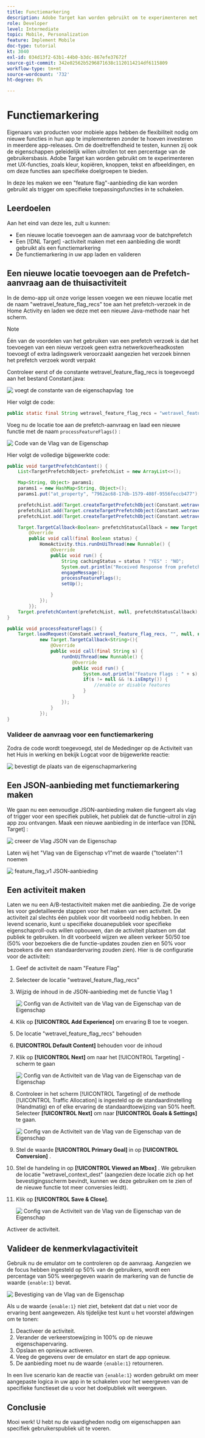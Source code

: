 ```yaml
---
title: Functiemarkering
description: Adobe Target kan worden gebruikt om te experimenteren met UX-functies, zoals kleur, kopiëren, knoppen, tekst en afbeeldingen, en om deze functies aan specifieke doelgroepen te bieden.
role: Developer
level: Intermediate
topic: Mobile, Personalization
feature: Implement Mobile
doc-type: tutorial
kt: 3040
exl-id: 034d13f2-63b1-44b0-b3dc-867efe37672f
source-git-commit: 342e02562b5296871638c1120114214df6115809
workflow-type: tm+mt
source-wordcount: '732'
ht-degree: 0%

---
```


# Functiemarkering

Eigenaars van producten voor mobiele apps hebben de flexibiliteit nodig om nieuwe functies in hun app te implementeren zonder te hoeven investeren in meerdere app-releases. Om de doeltreffendheid te testen, kunnen zij ook de eigenschappen geleidelijk willen uitrollen tot een percentage van de gebruikersbasis. Adobe Target kan worden gebruikt om te experimenteren met UX-functies, zoals kleur, kopiëren, knoppen, tekst en afbeeldingen, en om deze functies aan specifieke doelgroepen te bieden.

In deze les maken we een &quot;feature flag&quot;-aanbieding die kan worden gebruikt als trigger om specifieke toepassingsfuncties in te schakelen.

## Leerdoelen

Aan het eind van deze les, zult u kunnen:

* Een nieuwe locatie toevoegen aan de aanvraag voor de batchprefetch
* Een [!DNL Target] -activiteit maken met een aanbieding die wordt gebruikt als een functiemarkering
* De functiemarkering in uw app laden en valideren

## Een nieuwe locatie toevoegen aan de Prefetch-aanvraag aan de thuisactiviteit

In de demo-app uit onze vorige lessen voegen we een nieuwe locatie met de naam &quot;wetravel_feature_flag_recs&quot; toe aan het prefetch-verzoek in de Home Activity en laden we deze met een nieuwe Java-methode naar het scherm.

>[!NOTE]
>
>Één van de voordelen van het gebruiken van een prefetch verzoek is dat het toevoegen van een nieuw verzoek geen extra netwerkoverheadkosten toevoegt of extra ladingswerk veroorzaakt aangezien het verzoek binnen het prefetch verzoek wordt verpakt

Controleer eerst of de constante wetravel_feature_flag_recs is toegevoegd aan het bestand Constant.java:

![&#x200B; voegt de constante van de eigenschapvlag &#x200B;](assets/feature_flag_constant.jpg) toe

Hier volgt de code:

```java
public static final String wetravel_feature_flag_recs = "wetravel_feature_flag_recs";
```

Voeg nu de locatie toe aan de prefetch-aanvraag en laad een nieuwe functie met de naam `processFeatureFlags()` :

![&#x200B; Code van de Vlag van de Eigenschap &#x200B;](assets/feature_flag_code.jpg)

Hier volgt de volledige bijgewerkte code:

```java
public void targetPrefetchContent() {
    List<TargetPrefetchObject> prefetchList = new ArrayList<>();

    Map<String, Object> params1;
    params1 = new HashMap<String, Object>();
    params1.put("at_property", "7962ac68-17db-1579-408f-9556feccb477");

    prefetchList.add(Target.createTargetPrefetchObject(Constant.wetravel_engage_home, params1));
    prefetchList.add(Target.createTargetPrefetchObject(Constant.wetravel_engage_search, params1));
    prefetchList.add(Target.createTargetPrefetchObject(Constant.wetravel_feature_flag_recs, params1));

    Target.TargetCallback<Boolean> prefetchStatusCallback = new Target.TargetCallback<Boolean>() {
        @Override
        public void call(final Boolean status) {
            HomeActivity.this.runOnUiThread(new Runnable() {
                @Override
                public void run() {
                    String cachingStatus = status ? "YES" : "NO";
                    System.out.println("Received Response from prefetch : " + cachingStatus);
                    engageMessage();
                    processFeatureFlags();
                    setUp();

                }
            });
        }};
    Target.prefetchContent(prefetchList, null, prefetchStatusCallback);
}

public void processFeatureFlags() {
    Target.loadRequest(Constant.wetravel_feature_flag_recs, "", null, null, null,
            new Target.TargetCallback<String>(){
                @Override
                public void call(final String s) {
                    runOnUiThread(new Runnable() {
                        @Override
                        public void run() {
                            System.out.println("Feature Flags : " + s);
                            if(s != null && !s.isEmpty()) {
                                //enable or disable features
                            }
                        }
                    });
                }
            });
}
```

### Valideer de aanvraag voor een functiemarkering

Zodra de code wordt toegevoegd, stel de Mededinger op de Activiteit van het Huis in werking en bekijk Logcat voor de bijgewerkte reactie:

![&#x200B; bevestigt de plaats van de eigenschapmarkering &#x200B;](assets/feature_flag_code_logcat.jpg)

## Een JSON-aanbieding met functiemarkering maken

We gaan nu een eenvoudige JSON-aanbieding maken die fungeert als vlag of trigger voor een specifiek publiek, het publiek dat de functie-uitrol in zijn app zou ontvangen. Maak een nieuwe aanbieding in de interface van [!DNL Target] :

![&#x200B; creeer de Vlag JSON van de Eigenschap &#x200B;](assets/feature_flag_json_offer.jpg)

Laten wij het &quot;Vlag van de Eigenschap v1&quot;met de waarde &lbrace;&quot;toelaten&quot;:1 noemen

![&#x200B; feature_flag_v1 JSON-aanbieding &#x200B;](assets/feature_flag_json_name.jpg)

## Een activiteit maken

Laten we nu een A/B-testactiviteit maken met die aanbieding. Zie de vorige les voor gedetailleerde stappen voor het maken van een activiteit. De activiteit zal slechts één publiek voor dit voorbeeld nodig hebben. In een levend scenario, kunt u specifieke douanepubliek voor specifieke eigenschaproll-outs willen opbouwen, dan de activiteit plaatsen om dat publiek te gebruiken. In dit voorbeeld wijzen we alleen verkeer 50/50 toe (50% voor bezoekers die de functie-updates zouden zien en 50% voor bezoekers die een standaardervaring zouden zien). Hier is de configuratie voor de activiteit:

1. Geef de activiteit de naam &quot;Feature Flag&quot;
1. Selecteer de locatie &quot;wetravel_feature_flag_recs&quot;
1. Wijzig de inhoud in de JSON-aanbieding met de functie Vlag 1

   ![&#x200B; Config van de Activiteit van de Vlag van de Eigenschap van de Eigenschap &#x200B;](assets/feature_flag_activity.jpg)

1. Klik op **[!UICONTROL Add Experience]** om ervaring B toe te voegen.
1. De locatie &quot;wetravel_feature_flag_recs&quot; behouden
1. **[!UICONTROL Default Content]** behouden voor de inhoud
1. Klik op **[!UICONTROL Next]** om naar het [!UICONTROL Targeting] -scherm te gaan

   ![&#x200B; Config van de Activiteit van de Vlag van de Eigenschap van de Eigenschap &#x200B;](assets/feature_flag_activity_2.jpg)

1. Controleer in het scherm [!UICONTROL Targeting] of de methode [!UICONTROL Traffic Allocation] is ingesteld op de standaardinstelling (Handmatig) en of elke ervaring de standaardtoewijzing van 50% heeft. Selecteer **[!UICONTROL Next]** om naar **[!UICONTROL Goals & Settings]** te gaan.

   ![&#x200B; Config van de Activiteit van de Vlag van de Eigenschap van de Eigenschap &#x200B;](assets/feature_flag_activity_3.jpg)

1. Stel de waarde **[!UICONTROL Primary Goal]** in op **[!UICONTROL Conversion]** .
1. Stel de handeling in op **[!UICONTROL Viewed an Mbox]** . We gebruiken de locatie &quot;wetravel_context_dest&quot; (aangezien deze locatie zich op het bevestigingsscherm bevindt, kunnen we deze gebruiken om te zien of de nieuwe functie tot meer conversies leidt).
1. Klik op **[!UICONTROL Save & Close]**.

   ![&#x200B; Config van de Activiteit van de Vlag van de Eigenschap van de Eigenschap &#x200B;](assets/feature_flag_activity_4.jpg)

Activeer de activiteit.

## Valideer de kenmerkvlagactiviteit

Gebruik nu de emulator om te controleren op de aanvraag. Aangezien we de focus hebben ingesteld op 50% van de gebruikers, wordt een percentage van 50% weergegeven waarin de markering van de functie de waarde `{enable:1}` bevat.

![&#x200B; Bevestiging van de Vlag van de Eigenschap &#x200B;](assets/feature_flag_validation.jpg)

Als u de waarde `{enable:1}` niet ziet, betekent dat dat u niet voor de ervaring bent aangewezen. Als tijdelijke test kunt u het voorstel afdwingen om te tonen:

1. Deactiveer de activiteit.
1. Verander de verkeerstoewijzing in 100% op de nieuwe eigenschapervaring.
1. Opslaan en opnieuw activeren.
1. Veeg de gegevens over de emulator en start de app opnieuw.
1. De aanbieding moet nu de waarde `{enable:1}` retourneren.

In een live scenario kan de reactie van `{enable:1}` worden gebruikt om meer aangepaste logica in uw app in te schakelen voor het weergeven van de specifieke functieset die u voor het doelpubliek wilt weergeven.

## Conclusie

Mooi werk! U hebt nu de vaardigheden nodig om eigenschappen aan specifiek gebruikerspubliek uit te voeren.
